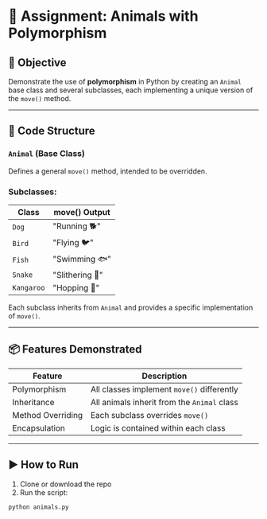 # 🐾 Assignment: Animals with Polymorphism

## 🧠 Objective

Demonstrate the use of **polymorphism** in Python by creating an `Animal` base class and several subclasses, each implementing a unique version of the `move()` method.

---

## 🐍 Code Structure

### `Animal` (Base Class)

Defines a general `move()` method, intended to be overridden.

### Subclasses:

| Class     | move() Output     |
|-----------|-------------------|
| `Dog`     | "Running 🐕"       |
| `Bird`    | "Flying 🐦"        |
| `Fish`    | "Swimming 🐟"      |
| `Snake`   | "Slithering 🐍"    |
| `Kangaroo`| "Hopping 🦘"       |

Each subclass inherits from `Animal` and provides a specific implementation of `move()`.

---

## 📦 Features Demonstrated

| Feature         | Description                                  |
|-----------------|----------------------------------------------|
| Polymorphism    | All classes implement `move()` differently   |
| Inheritance     | All animals inherit from the `Animal` class  |
| Method Overriding | Each subclass overrides `move()`           |
| Encapsulation   | Logic is contained within each class         |

---

## ▶️ How to Run

1. Clone or download the repo
2. Run the script:

```bash
python animals.py
